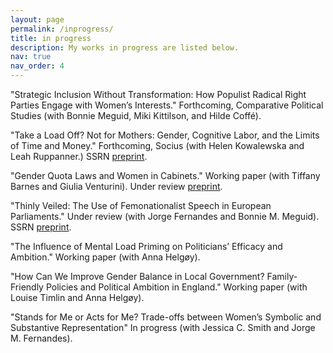 ```yaml
---
layout: page
permalink: /inprogress/
title: in progress
description: My works in progress are listed below.
nav: true
nav_order: 4
---
```


"Strategic Inclusion Without Transformation: How Populist Radical Right Parties Engage with Women’s Interests." Forthcoming, Comparative Political Studies (with Bonnie Meguid, Miki Kittilson, and Hilde Coffé).

"Take a Load Off? Not for Mothers: Gender, Cognitive Labor, and the Limits of Time and Money." Forthcoming, Socius (with Helen Kowalewska and Leah Ruppanner.) SSRN [preprint](https://papers.ssrn.com/sol3/papers.cfm?abstract_id=5240237).

"Gender Quota Laws and Women in Cabinets." Working paper (with Tiffany Barnes and Giulia Venturini). Under review [preprint](https://papers.ssrn.com/sol3/papers.cfm?abstract_id=5046577).

"Thinly Veiled: The Use of Femonationalist Speech in European Parliaments." Under review (with Jorge Fernandes and Bonnie M. Meguid). SSRN [preprint](https://papers.ssrn.com/sol3/papers.cfm?abstract_id=5107245).

"The Influence of Mental Load Priming on Politicians’ Efficacy and Ambition." Working paper (with Anna Helgøy).

"How Can We Improve Gender Balance in Local Government? Family-Friendly Policies and Political Ambition in England." Working paper (with Louise Timlin and Anna Helgøy).

"Stands for Me or Acts for Me? Trade-offs between Women’s Symbolic and Substantive Representation" In progress (with Jessica C. Smith and Jorge M. Fernandes).

